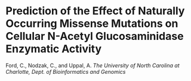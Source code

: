 # Prediction of the Effect of Naturally Occurring Missense Mutations on Cellular N-Acetyl Glucosaminidase Enzymatic Activity

Ford, C., Nodzak, C., and Uppal, A.
_The University of North Carolina at Charlotte, Dept. of Bioinformatics and Genomics_